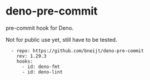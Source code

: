 # deno-pre-commit

pre-commit hook for Deno.

Not for public use yet, still have to be tested.

```
  - repo: https://github.com/bneijt/deno-pre-commit
    rev: 1.29.3
    hooks:
      - id: deno-fmt
      - id: deno-lint
```
